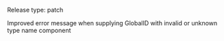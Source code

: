 Release type: patch

Improved error message when supplying GlobalID with invalid or unknown type name component
